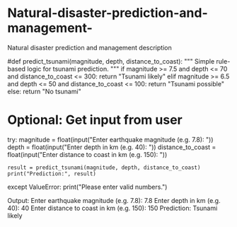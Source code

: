 # Natural-disaster-prediction-and-management-
Natural disaster prediction and management  description 

#def predict_tsunami(magnitude, depth, distance_to_coast):
    """
    Simple rule-based logic for tsunami prediction.
    """
    if magnitude >= 7.5 and depth <= 70 and distance_to_coast <= 300:
        return "Tsunami likely"
    elif magnitude >= 6.5 and depth <= 50 and distance_to_coast <= 100:
        return "Tsunami possible"
    else:
        return "No tsunami"

# Optional: Get input from user
try:
    magnitude = float(input("Enter earthquake magnitude (e.g. 7.8): "))
    depth = float(input("Enter depth in km (e.g. 40): "))
    distance_to_coast = float(input("Enter distance to coast in km (e.g. 150): "))

    result = predict_tsunami(magnitude, depth, distance_to_coast)
    print("Prediction:", result)

except ValueError:
    print("Please enter valid numbers.")

Output:
Enter earthquake magnitude (e.g. 7.8): 7.8
Enter depth in km (e.g. 40): 40
Enter distance to coast in km (e.g. 150): 150
Prediction: Tsunami likely
